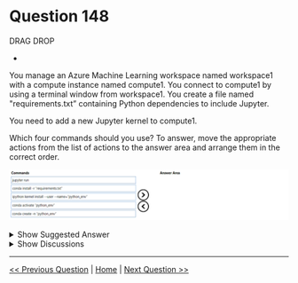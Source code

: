 # Question 148

DRAG DROP

-

You manage an Azure Machine Learning workspace named workspace1 with a compute instance named compute1. You connect to compute1 by using a terminal window from workspace1. You create a file named "requirements.txt” containing Python dependencies to include Jupyter.

You need to add a new Jupyter kernel to compute1.

Which four commands should you use? To answer, move the appropriate actions from the list of actions to the answer area and arrange them in the correct order.

![Question Image](../images/q148_q_image494.png)

<details>
  <summary>Show Suggested Answer</summary>

<img src="../images/q148_ans_0_image495.png" alt="Answer Image"><br>

</details>

<details>
  <summary>Show Discussions</summary>

<blockquote><p><strong>evangelist</strong> <code>(Sun 01 Dec 2024 14:55)</code> - <em>Upvotes: 1</em></p><p>given answer is correct</p></blockquote>
<blockquote><p><strong>jojashi</strong> <code>(Fri 29 Nov 2024 11:33)</code> - <em>Upvotes: 1</em></p><p>Correct.
create new environment --&gt; activate new environment --&gt; install packages to the new environment --&gt; create a kernel for that environment

https://learn.microsoft.com/en-us/azure/machine-learning/how-to-access-terminal?view=azureml-api-2</p></blockquote>

<blockquote><p><strong>damaldon</strong> <code>(Fri 12 Jan 2024 20:03)</code> - <em>Upvotes: 3</em></p><p>Correct</p></blockquote>
<blockquote><p><strong>phdykd</strong> <code>(Wed 27 Dec 2023 18:46)</code> - <em>Upvotes: 4</em></p><p>no, given answer is correct!</p></blockquote>
<blockquote><p><strong>Batman160591</strong> <code>(Wed 20 Dec 2023 23:48)</code> - <em>Upvotes: 1</em></p><p>1. ipykernel install --user --name myenv --display-name &quot;Python (myenv)&quot;
2. conda activate myenv
3. pip install -r requirements.txt
4. python -m ipykernel install --user --name myenv --display-name &quot;Python (myenv)&quot;</p></blockquote>
<blockquote><p><strong>Plb2</strong> <code>(Sat 07 Sep 2024 19:53)</code> - <em>Upvotes: 1</em></p><p>yes

https://learn.microsoft.com/en-us/azure/machine-learning/how-to-access-terminal?view=azureml-api-2#add-new-kernels</p></blockquote>

</details>

---

[<< Previous Question](question_147.md) | [Home](/index.md) | [Next Question >>](question_149.md)
